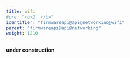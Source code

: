 ```yaml
---
title: wifi
#pre: "<b>2. </b>"
identifier: "firmwareapi@api@networking@wifi"
parent: "firmwareapi@api@networking"
weight: 1210
---
```


**under construction**
